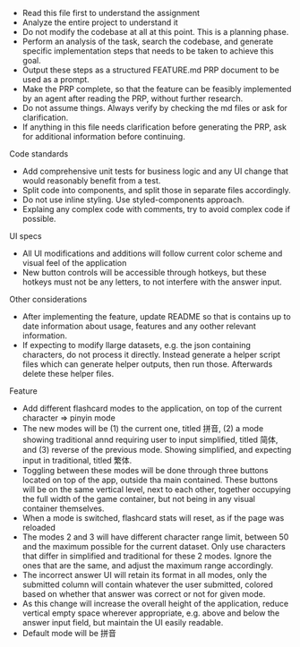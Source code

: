 * Read this file first to understand the assignment
* Analyze the entire project to understand it
* Do not modify the codebase at all at this point. This is a planning phase.
* Perform an analysis of the task, search the codebase, and generate specific implementation steps that needs to be taken to achieve this goal.
* Output these steps as a structured FEATURE.md PRP document to be used as a prompt.
* Make the PRP complete, so that the feature can be feasibly implemented by an agent after reading the PRP, without further research.
* Do not assume things. Always verify by checking the md files or ask for clarification.
* If anything in this file needs clarification before generating the PRP, ask for additional information before continuing.

Code standards
* Add comprehensive unit tests for business logic and any UI change that would reasonably benefit from a test.
* Split code into components, and split those in separate files accordingly.
* Do not use inline styling. Use styled-components approach.
* Explaing any complex code with comments, try to avoid complex code if possible.

UI specs
* All UI modifications and additions will follow current color scheme and visual feel of the application
* New button controls will be accessible through hotkeys, but these hotkeys must not be any letters, to not interfere with the answer input.

Other considerations
* After implementing the feature, update README so that is contains up to date information about usage, features and any oother relevant information.
* If expecting to modify llarge datasets, e.g. the json containing characters, do not process it directly. Instead generate a helper script files which can generate helper outputs, then run those. Afterwards delete these helper files.

Feature
* Add different flashcard modes to the application, on top of the current character => pinyin mode
* The new modes will be (1) the current one, titled 拼音, (2) a mode showing traditional annd requiring user to input simplified, titled 简体, and (3) reverse of the previous mode. Showing simplified, and expecting input in traditional, titled 繁体.
* Toggling between these modes will be done through three buttons located on top of the app, outside tha main contained. These buttons will be on the same vertical level, next to each other, together occupying the full width of the game container, but not being in any visual container themselves.
* When a mode is switched, flashcard stats will reset, as if the page was reloaded
* The modes 2 and 3 will have different character range limit, between 50 and the maximum possible for the current dataset. Only use characters that differ in simplified and traditional for these 2 modes. Ignore the ones that are the same, and adjust the maximum range accordingly.
* The incorrect answer UI will retain its format in all modes, only the submitted column will contain whatever the user submitted, colored based on whether that answer was correct or not for given mode.
* As this change will increase the overall height of the application, reduce vertical empty space wherever appropriate, e.g. above and below the answer input field, but maintain the UI easily readable.
* Default mode will be 拼音
